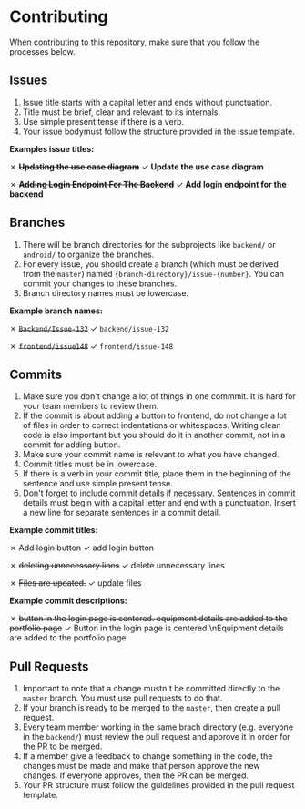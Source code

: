 # Contributing

When contributing to this repository, make sure that you follow the processes below.

## Issues

1. Issue title starts with a capital letter and ends without punctuation.
1. Title must be brief, clear and relevant to its internals.
1. Use simple present tense if there is a verb.
1. Your issue bodymust follow the structure provided in the issue template.

**Examples issue titles:**

✗ ~~**Updating the use case diagram**~~
✓ **Update the use case diagram**

✗ ~~**Adding Login Endpoint For The Backend**~~
✓ **Add login endpoint for the backend**

## Branches

1. There will be branch directories for the subprojects like ```backend/``` or ```android/``` to organize the branches.
1. For every issue, you should create a branch (which must be derived from the ```master```) named ```{branch-directory}/issue-{number}```. You can commit your changes to these branches.
1. Branch directory names must be lowercase.

**Example branch names:**

✗ ~~```Backend/Issue-132```~~
✓ ```backend/issue-132```

✗ ~~```frontend/issue148```~~
✓ ```frontend/issue-148```

## Commits

1. Make sure you don't change a lot of things in one commmit. It is hard for your team members to review them.
1. If the commit is about adding a button to frontend, do not change a lot of files in order to correct indentations or whitespaces. Writing clean code is also important but you should do it in another commit, not in a commit for adding button.
1. Make sure your commit name is relevant to what you have changed.
1. Commit titles must be in lowercase.
1. If there is a verb in your commit title, place them in the beginning of the sentence and use simple present tense.
1. Don't forget to include commit details if necessary. Sentences in commit details must begin with a capital letter and end with a punctuation. Insert a new line for separate sentences in a commit detail.

**Example commit titles:**

✗ ~~Add login button~~
✓ add login button

✗ ~~deleting unnecessary lines~~
✓ delete unnecessary lines

✗ ~~Files are updated.~~
✓ update files

**Example commit descriptions:**

✗ ~~button in the login page is centered. equipment details are added to the portfolio page~~
✓ Button in the login page is centered.\nEquipment details are added to the portfolio page.

## Pull Requests

1. Important to note that a change mustn't be committed directly to the ```master``` branch. You must use pull requests to do that.
1. If your branch is ready to be merged to the ```master```, then create a pull request.
1. Every team member working in the same brach directory (e.g. everyone in the ```backend/```) must review the pull request and approve it in order for the PR to be merged.
1. If a member give a feedback to change something in the code, the changes must be made and make that person approve the new changes. If everyone approves, then the PR can be merged.
1. Your PR structure must follow the guidelines provided in the pull request template.




